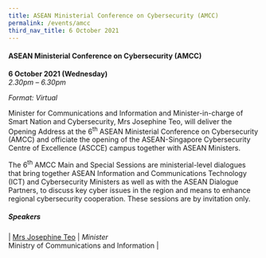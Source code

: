 ```yaml
---
title: ASEAN Ministerial Conference on Cybersecurity (AMCC)
permalink: /events/amcc
third_nav_title: 6 October 2021
---
```

#### **ASEAN Ministerial Conference on Cybersecurity (AMCC)**
 
**6 October 2021 (Wednesday)**  
*2.30pm – 6.30pm*

*Format: Virtual*

Minister for Communications and Information and Minister-in-charge of Smart Nation and Cybersecurity, Mrs Josephine Teo, will deliver the Opening Address at the 6<sup>th</sup> ASEAN Ministerial Conference on Cybersecurity (AMCC) and officiate the opening of the ASEAN-Singapore Cybersecurity Centre of Excellence (ASCCE) campus together with ASEAN Ministers. 

The 6<sup>th</sup> AMCC Main and Special Sessions are ministerial-level dialogues that bring together ASEAN Information and Communications Technology (ICT) and Cybersecurity Ministers as well as with the ASEAN Dialogue Partners, to discuss key cyber issues in the region and means to enhance regional cybersecurity cooperation. These sessions are by invitation only.

##### **Speakers**

| [Mrs Josephine Teo](/speaker-josephine-teo)     | *Minister*<br>Ministry of Communications and Information      |